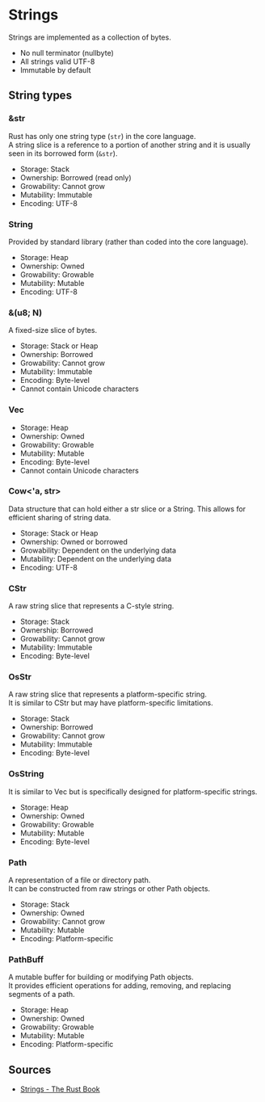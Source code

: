 # Strings

Strings are implemented as a collection of bytes.

- No null terminator (nullbyte)
- All strings valid UTF-8
- Immutable by default

## String types

### &str

Rust has only one string type (`str`) in the core language.<br>
A string slice is a reference to a portion of another string and it is usually seen in its borrowed form (`&str`).

- Storage: Stack
- Ownership: Borrowed (read only)
- Growability: Cannot grow
- Mutability: Immutable
- Encoding: UTF-8

### String

Provided by standard library (rather than coded into the core language).<br>

- Storage: Heap
- Ownership: Owned
- Growability: Growable
- Mutability: Mutable
- Encoding: UTF-8

### &(u8; N)

A fixed-size slice of bytes.

- Storage: Stack or Heap
- Ownership: Borrowed
- Growability: Cannot grow
- Mutability: Immutable
- Encoding: Byte-level
- Cannot contain Unicode characters

### Vec<u8>

- Storage: Heap
- Ownership: Owned
- Growability: Growable
- Mutability: Mutable
- Encoding: Byte-level
- Cannot contain Unicode characters

### Cow<'a, str>

Data structure that can hold either a str slice or a String. This allows for efficient sharing of string data.

- Storage: Stack or Heap
- Ownership: Owned or borrowed
- Growability: Dependent on the underlying data
- Mutability: Dependent on the underlying data
- Encoding: UTF-8

### CStr

A raw string slice that represents a C-style string.

- Storage: Stack
- Ownership: Borrowed
- Growability: Cannot grow
- Mutability: Immutable
- Encoding: Byte-level

### OsStr

A raw string slice that represents a platform-specific string.<br>
It is similar to CStr but may have platform-specific limitations.

- Storage: Stack
- Ownership: Borrowed
- Growability: Cannot grow
- Mutability: Immutable
- Encoding: Byte-level

### OsString

It is similar to Vec<u8> but is specifically designed for platform-specific strings.

- Storage: Heap
- Ownership: Owned
- Growability: Growable
- Mutability: Mutable
- Encoding: Byte-level

### Path

A representation of a file or directory path.<br>
It can be constructed from raw strings or other Path objects.

- Storage: Stack
- Ownership: Owned
- Growability: Cannot grow
- Mutability: Mutable
- Encoding: Platform-specific

### PathBuff

A mutable buffer for building or modifying Path objects.<br>
It provides efficient operations for adding, removing, and replacing segments of a path.

- Storage: Heap
- Ownership: Owned
- Growability: Growable
- Mutability: Mutable
- Encoding: Platform-specific

## Sources

- [Strings - The Rust Book](https://doc.rust-lang.org/book/ch08-02-strings.html)
